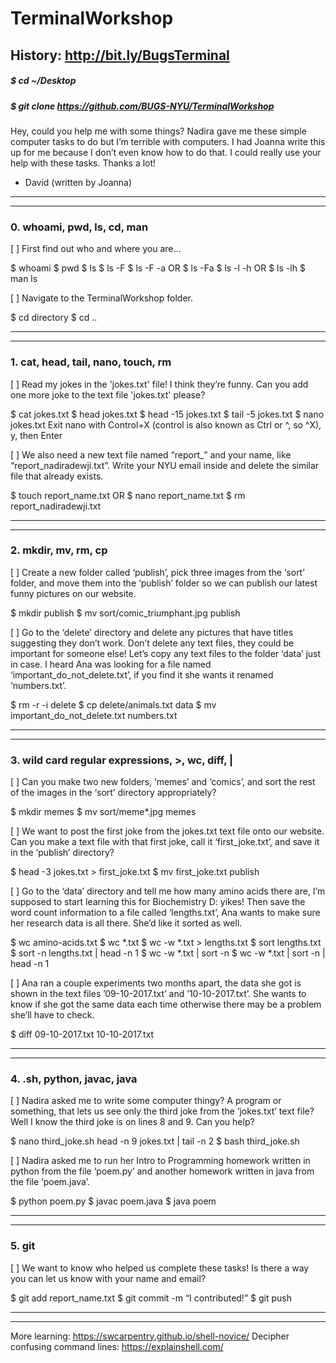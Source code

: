 # TerminalWorkshop 
## History: http://bit.ly/BugsTerminal
##### $ cd ~/Desktop
##### $ git clone https://github.com/BUGS-NYU/TerminalWorkshop

Hey, could you help me with some things? Nadira gave me these simple computer tasks to do but I’m terrible with computers. I had Joanna write this up for me because I don’t even know how to do that. I could really use your help with these tasks. Thanks a lot! 
- David (written by Joanna)
____________________
____________________
### 0. whoami, pwd, ls, cd, man

[ ] First find out who and where you are…

$ whoami
$ pwd
$ ls
$ ls -F
$ ls -F -a OR $ ls -Fa
$ ls -l -h OR $ ls -lh
$ man ls

[ ] Navigate to the TerminalWorkshop folder.

$ cd directory
$ cd ..
____________________
____________________
### 1. cat, head, tail, nano, touch, rm

[ ] Read my jokes in the 'jokes.txt' file! I think they’re funny.
Can you add one more joke to the text file 'jokes.txt' please?

$ cat jokes.txt
$ head jokes.txt
$ head -15 jokes.txt
$ tail -5 jokes.txt
$ nano jokes.txt
	Exit nano with Control+X (control is also known as Ctrl or ^, so ^X), y, then Enter

[ ] We also need a new text file named “report_” and your name, like “report_nadiradewji.txt”.
Write your NYU email inside and delete the similar file that already exists.

$ touch report_name.txt OR $ nano report_name.txt
$ rm report_nadiradewji.txt
____________________
____________________
### 2. mkdir, mv, rm, cp

[ ] Create a new folder called ‘publish’, pick three images from the ‘sort’ folder, and move them into the ‘publish’ folder so we can publish our latest funny pictures on our website.

$ mkdir publish
$ mv sort/comic_triumphant.jpg publish

[ ] Go to the ‘delete’ directory and delete any pictures that have titles suggesting they don’t work. Don’t delete any text files, they could be important for someone else! Let’s copy any text files to the folder ‘data’ just in case. I heard Ana was looking for a file named ‘important_do_not_delete.txt’, if you find it she wants it renamed ‘numbers.txt’.

$ rm -r -i delete
$ cp delete/animals.txt data
$ mv important_do_not_delete.txt numbers.txt
____________________
____________________
### 3. wild card regular expressions, >, wc, diff, |

[ ] Can you make two new folders, ‘memes’ and ‘comics’, and sort the rest of the images in the ‘sort’ directory appropriately?

$ mkdir memes
$ mv sort/meme*.jpg memes

[ ] We want to post the first joke from the jokes.txt text file onto our website. Can you make a text file with that first joke, call it ‘first_joke.txt’, and save it in the ‘publish’ directory?

$ head -3 jokes.txt > first_joke.txt
$ mv first_joke.txt publish

[ ] Go to the ‘data’ directory and tell me how many amino acids there are, I’m supposed to start learning this for Biochemistry D: yikes! Then save the word count information to a file called ‘lengths.txt’, Ana wants to make sure her research data is all there. She’d like it sorted as well.

$ wc amino-acids.txt
$ wc *.txt
$ wc -w *.txt > lengths.txt
$ sort lengths.txt
$ sort -n lengths.txt | head -n 1
$ wc -w *.txt | sort -n
$ wc -w *.txt | sort -n | head -n 1

[ ] Ana ran a couple experiments two months apart, the data she got is shown in the text files ’09-10-2017.txt’ and ’10-10-2017.txt’. She wants to know if she got the same data each time otherwise there may be a problem she’ll have to check.

$ diff 09-10-2017.txt 10-10-2017.txt
____________________
____________________
### 4. .sh, python, javac, java

[ ] Nadira asked me to write some computer thingy? A program or something, that lets us see only the third joke from the ‘jokes.txt’ text file? Well I know the third joke is on lines 8 and 9. Can you help?

$ nano third_joke.sh
	head -n 9 jokes.txt | tail -n 2
$ bash third_joke.sh

[ ] Nadira asked me to run her Intro to Programming homework written in python from the file ‘poem.py’ and another homework written in java from the file ‘poem.java’.

$ python poem.py
$ javac poem.java
$ java poem
____________________
____________________
### 5. git

[ ] We want to know who helped us complete these tasks! Is there a way you can let us know with your name and email?

$ git add report_name.txt
$ git commit -m “I contributed!”
$ git push
____________________
____________________
More learning: https://swcarpentry.github.io/shell-novice/
Decipher confusing command lines: https://explainshell.com/
